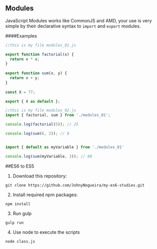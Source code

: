 ## Modules
JavaScript Modules works like CommonJS and AMD, 
your use is very simple by their declarative syntax to `import` and `export` modules.

####Examples
```JavaScript
//this is my file modules_01.js

export function factorial(x) {
  return x * x;
}
  
export function sum(x, y) {
  return x + y;
}
    
const X = 77;    

export { X as default };
```

```JavaScript
//this is my file modules_02.js
import { factorial, sum } from './modules_01';

console.log(factorial(5)); // 25

console.log(sum(6, 2)); // 8


import { default as myVariable } from './modules_01'

console.log(sum(myVariable, 3)); // 80

```

##ES6 to ES5

1. Download this repository:

  ```
  git clone https://github.com/JohnyNogueira/my-es6-studies.git
  ```

2. Install required npm packages:

  ```
npm install
  ```

3. Run gulp

  ```
 gulp run
  ```
4. Use node to execute the scripts
  ```
 node class.js
  ```